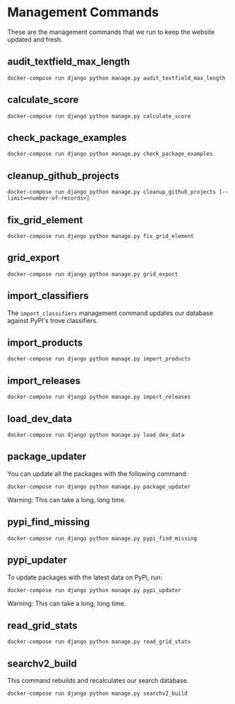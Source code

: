 # Management Commands

These are the management commands that we run to keep the website updated and fresh.

## audit_textfield_max_length

```shell
docker-compose run django python manage.py audit_textfield_max_length
```

## calculate_score

```shell
docker-compose run django python manage.py calculate_score
```

## check_package_examples

```shell
docker-compose run django python manage.py check_package_examples
```

## cleanup_github_projects

```shell
docker-compose run django python manage.py cleanup_github_projects [--limit=<number-of-records>]
```

## fix_grid_element

```shell
docker-compose run django python manage.py fix_grid_element
```

## grid_export

```shell
docker-compose run django python manage.py grid_export
```

## import_classifiers

The `import_classifiers` management command updates our database against PyPI's trove classifiers.

## import_products

```shell
docker-compose run django python manage.py import_products
```

## import_releases

```shell
docker-compose run django python manage.py import_releases
```

## load_dev_data

```shell
docker-compose run django python manage.py load_dev_data
```

## package_updater

You can update all the packages with the following command:

```shell
docker-compose run django python manage.py package_updater
```

Warning: This can take a long, long time.

## pypi_find_missing

```shell
docker-compose run django python manage.py pypi_find_missing
```

## pypi_updater

To update packages with the latest data on PyPi, run:

```shell
docker-compose run django python manage.py pypi_updater
```
Warning: This can take a long, long time.

## read_grid_stats

```shell
docker-compose run django python manage.py read_grid_stats
```

## searchv2_build

This command rebuilds and recalculates our search database. 

```shell
docker-compose run django python manage.py searchv2_build
```
